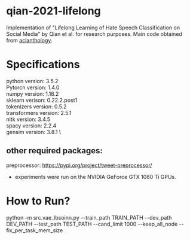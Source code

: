 # qian-2021-lifelong
Implementation of "Lifelong Learning of Hate Speech Classification on Social Media" by Qian et al. for research purposes.
Main code obtained from [aclanthology](https://aclanthology.org/2021.naacl-main.183/).

# Specifications
python version: 3.5.2 \
Pytorch version: 1.4.0 \
numpy version: 1.18.2 \
sklearn verison: 0.22.2.post1 \
tokenizers version: 0.5.2 \
transformers version: 2.5.1 \
nltk version: 3.4.5 \
spacy version: 2.2.4 \
gensim version: 3.8.1 \

## other required packages:

preprocessor: https://pypi.org/project/tweet-preprocessor/

- experiments were run on the NVIDIA GeForce GTX 1080 Ti GPUs.

# How to Run?

python -m src.vae_lbsoinn.py --train_path TRAIN_PATH --dev_path DEV_PATH --test_path TEST_PATH --cand_limit 1000 --keep_all_node --fix_per_task_mem_size
